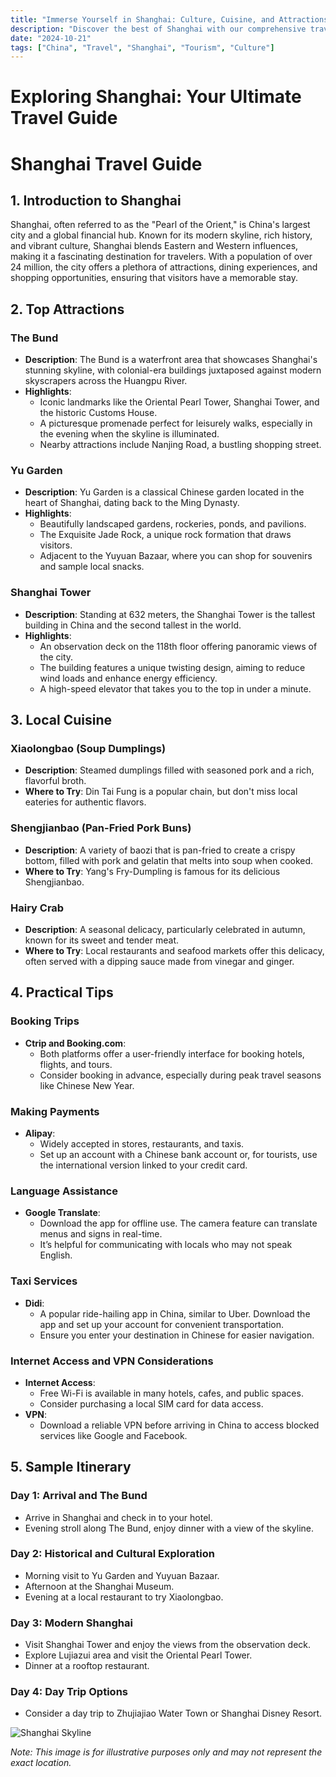 ```yaml
---
title: "Immerse Yourself in Shanghai: Culture, Cuisine, and Attractions"
description: "Discover the best of Shanghai with our comprehensive travel guide. Explore top attractions, savor local cuisine, and get insider tips for an unforgettable Chinese adventure."
date: "2024-10-21"
tags: ["China", "Travel", "Shanghai", "Tourism", "Culture"]
---
```


# Exploring Shanghai: Your Ultimate Travel Guide

# Shanghai Travel Guide

## 1. Introduction to Shanghai
Shanghai, often referred to as the "Pearl of the Orient," is China's largest city and a global financial hub. Known for its modern skyline, rich history, and vibrant culture, Shanghai blends Eastern and Western influences, making it a fascinating destination for travelers. With a population of over 24 million, the city offers a plethora of attractions, dining experiences, and shopping opportunities, ensuring that visitors have a memorable stay.

## 2. Top Attractions

### The Bund
- **Description**: The Bund is a waterfront area that showcases Shanghai's stunning skyline, with colonial-era buildings juxtaposed against modern skyscrapers across the Huangpu River.
- **Highlights**: 
  - Iconic landmarks like the Oriental Pearl Tower, Shanghai Tower, and the historic Customs House.
  - A picturesque promenade perfect for leisurely walks, especially in the evening when the skyline is illuminated.
  - Nearby attractions include Nanjing Road, a bustling shopping street.

### Yu Garden
- **Description**: Yu Garden is a classical Chinese garden located in the heart of Shanghai, dating back to the Ming Dynasty.
- **Highlights**: 
  - Beautifully landscaped gardens, rockeries, ponds, and pavilions.
  - The Exquisite Jade Rock, a unique rock formation that draws visitors.
  - Adjacent to the Yuyuan Bazaar, where you can shop for souvenirs and sample local snacks.

### Shanghai Tower
- **Description**: Standing at 632 meters, the Shanghai Tower is the tallest building in China and the second tallest in the world.
- **Highlights**: 
  - An observation deck on the 118th floor offering panoramic views of the city.
  - The building features a unique twisting design, aiming to reduce wind loads and enhance energy efficiency.
  - A high-speed elevator that takes you to the top in under a minute.

## 3. Local Cuisine

### Xiaolongbao (Soup Dumplings)
- **Description**: Steamed dumplings filled with seasoned pork and a rich, flavorful broth.
- **Where to Try**: Din Tai Fung is a popular chain, but don't miss local eateries for authentic flavors.

### Shengjianbao (Pan-Fried Pork Buns)
- **Description**: A variety of baozi that is pan-fried to create a crispy bottom, filled with pork and gelatin that melts into soup when cooked.
- **Where to Try**: Yang's Fry-Dumpling is famous for its delicious Shengjianbao.

### Hairy Crab
- **Description**: A seasonal delicacy, particularly celebrated in autumn, known for its sweet and tender meat.
- **Where to Try**: Local restaurants and seafood markets offer this delicacy, often served with a dipping sauce made from vinegar and ginger.

## 4. Practical Tips

### Booking Trips
- **Ctrip and Booking.com**: 
  - Both platforms offer a user-friendly interface for booking hotels, flights, and tours.
  - Consider booking in advance, especially during peak travel seasons like Chinese New Year.

### Making Payments
- **Alipay**: 
  - Widely accepted in stores, restaurants, and taxis. 
  - Set up an account with a Chinese bank account or, for tourists, use the international version linked to your credit card.

### Language Assistance
- **Google Translate**: 
  - Download the app for offline use. The camera feature can translate menus and signs in real-time.
  - It’s helpful for communicating with locals who may not speak English.

### Taxi Services
- **Didi**: 
  - A popular ride-hailing app in China, similar to Uber. Download the app and set up your account for convenient transportation.
  - Ensure you enter your destination in Chinese for easier navigation.

### Internet Access and VPN Considerations
- **Internet Access**: 
  - Free Wi-Fi is available in many hotels, cafes, and public spaces.
  - Consider purchasing a local SIM card for data access.
- **VPN**: 
  - Download a reliable VPN before arriving in China to access blocked services like Google and Facebook.

## 5. Sample Itinerary

### Day 1: Arrival and The Bund
- Arrive in Shanghai and check in to your hotel.
- Evening stroll along The Bund, enjoy dinner with a view of the skyline.

### Day 2: Historical and Cultural Exploration
- Morning visit to Yu Garden and Yuyuan Bazaar.
- Afternoon at the Shanghai Museum.
- Evening at a local restaurant to try Xiaolongbao.

### Day 3: Modern Shanghai
- Visit Shanghai Tower and enjoy the views from the observation deck.
- Explore Lujiazui area and visit the Oriental Pearl Tower.
- Dinner at a rooftop restaurant.

### Day 4: Day Trip Options
- Consider a day trip to Zhujiajiao Water Town or Shanghai Disney Resort.

<img src="https://source.unsplash.com/1600x900/?Shanghai,cityscape" alt="Shanghai Skyline" loading="lazy">

*Note: This image is for illustrative purposes only and may not represent the exact location.*

